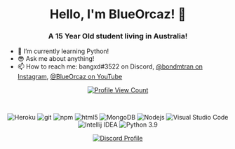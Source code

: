 
<h1 align="center">Hello, I'm BlueOrcaz! 👋</h1>

<h3 align="center">A 15 Year Old student living in Australia!</h3>

- 🔭 I’m currently learning Python!
- 😎 Ask me about anything!
- 📫 How to reach me: bangxd#3522 on Discord, [@bondmtran on Instagram](https://www.instagram.com/bondmtran/), [@BlueOrcaz on YouTube](https://www.youtube.com/channel/UCxbJH5cCtnxyKxMoUkjVifg)


<p align="center">
  <a href="https://github.com/DiscordAnaxes">
    <img src="https://komarev.com/ghpvc/?username=BlueOrcaz&style=flat-square&label=Profile%20Views&logo=github" alt="Profile View Count"/>
  </a>
</p>



<br>
  <p align="center">
 <img alt="Heroku" src="https://img.shields.io/badge/-Heroku-430098?style=flat-square&logo=heroku&logoColor=white" />
 <img alt="git" src="https://img.shields.io/badge/-Git-F05032?style=flat-square&logo=git&logoColor=white" />
 <img alt="npm" src="https://img.shields.io/badge/-NPM-CB3837?style=flat-square&logo=npm&logoColor=white" />
 <img alt="html5" src="https://img.shields.io/badge/-HTML5-E34F26?style=flat-square&logo=html5&logoColor=white" />
 <img alt="MongoDB" src="https://img.shields.io/badge/-MongoDB-13aa52?style=flat-square&logo=mongodb&logoColor=white" />
 <img alt="Nodejs" src="https://img.shields.io/badge/-Nodejs-43853d?style=flat-square&logo=Node.js&logoColor=white" />
 <img alt="Visual Studio Code" src="https://img.shields.io/badge/-vscode-0078d7?style=flat-square&logo=visualstudiocode&logoColor=white" />
 <img alt="Intellij IDEA" src="https://img.shields.io/badge/-intellij-D0A384?style=flat-square&logo=intellijidea&logoColor=white" />
   <img alt="Python 3.9" src="https://img.shields.io/badge/-Python-217346?style=flat-square&logo=python&logoColor=white" />
 </p>
</details>


<p align="center">
  <a href="https://discord.com/users/362542194072092673">
    <img src="https://lanyard-profile-readme.vercel.app/api/362542194072092673?bg=0a0f16" alt="Discord Profile"/>
  </a>
</p>
 




